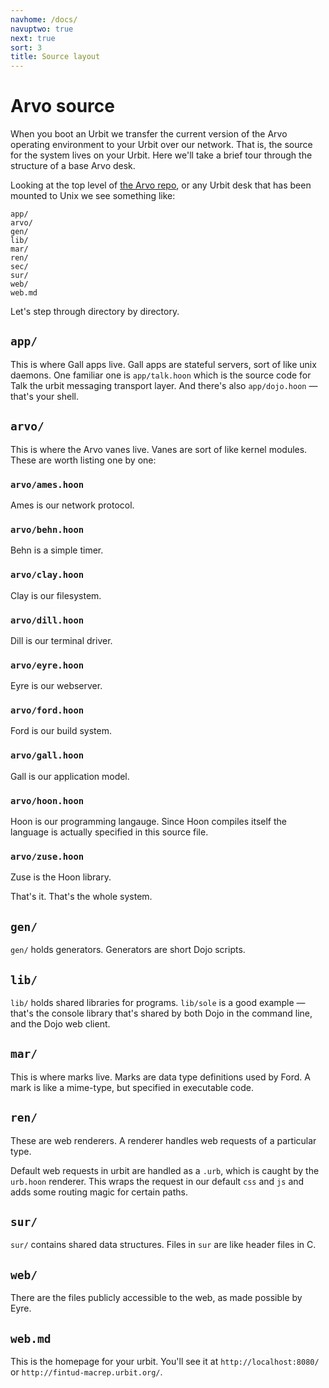 ```yaml
---
navhome: /docs/
navuptwo: true
next: true
sort: 3
title: Source layout
---
```


<div class="row">
<div class="col-md-8">

# Arvo source

When you boot an Urbit we transfer the current version of the Arvo operating environment to your Urbit over our network.  That is, the source for the system lives on your Urbit.  Here we'll take a brief tour through the structure of a base Arvo desk.  

</div>
</div>

Looking at the top level of [the Arvo repo](http://github.com/urbit/arvo), or any Urbit desk that has been mounted to Unix we see something like:

    app/
    arvo/
    gen/
    lib/
    mar/
    ren/
    sec/
    sur/
    web/
    web.md

Let's step through directory by directory.

## `app/`

This is where Gall apps live.  Gall apps are stateful servers, sort of like unix daemons.  One familiar one is `app/talk.hoon` which is the source code for Talk the urbit messaging transport layer.  And there's also `app/dojo.hoon` — that's your shell.

## `arvo/`

This is where the Arvo vanes live.  Vanes are sort of like kernel modules. These are worth listing one by one:

### `arvo/ames.hoon`

Ames is our network protocol.

### `arvo/behn.hoon`

Behn is a simple timer.

### `arvo/clay.hoon`

Clay is our filesystem.

### `arvo/dill.hoon`

Dill is our terminal driver.

### `arvo/eyre.hoon`

Eyre is our webserver.

### `arvo/ford.hoon`

Ford is our build system.

### `arvo/gall.hoon`

Gall is our application model.

### `arvo/hoon.hoon`

Hoon is our programming langauge.  Since Hoon compiles itself the language is actually specified in this source file.

### `arvo/zuse.hoon`

Zuse is the Hoon library.  

That's it.  That's the whole system.

## `gen/`

`gen/` holds generators.  Generators are short Dojo scripts.

## `lib/`

`lib/` holds shared libraries for programs. `lib/sole` is a good example — that's the console library that's shared by both Dojo in the command line, and the Dojo web client.

## `mar/`

This is where marks live.  Marks are data type definitions used by Ford.  A mark is like a mime-type, but specified in executable code.  

## `ren/`

These are web renderers.  A renderer handles web requests of a particular type.  

Default web requests in urbit are handled as a `.urb`, which is caught by the `urb.hoon` renderer.  This wraps the request in our default `css` and `js` and adds some routing magic for certain paths.

## `sur/`

`sur/` contains shared data structures.  Files in `sur` are like header files in C.

## `web/`

There are the files publicly accessible to the web, as made possible by Eyre.

## `web.md`

This is the homepage for your urbit.  You'll see it at `http://localhost:8080/` or `http://fintud-macrep.urbit.org/`.

